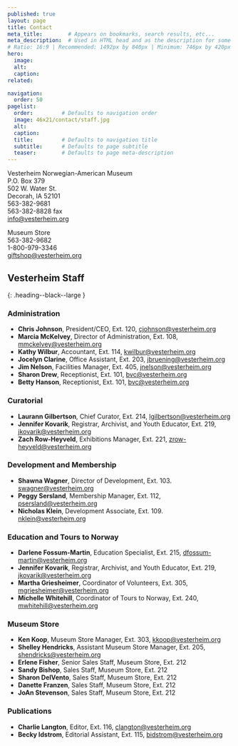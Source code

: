 ```yaml
---
published: true
layout: page
title: Contact
meta_title:        # Appears on bookmarks, search results, etc...
meta_description:  # Used in HTML head and as the description for some search engines
# Ratio: 16:9 | Recommended: 1492px by 840px | Minimum: 746px by 420px
hero:
  image:
  alt:
  caption:
related:

navigation:
  order: 50
pagelist:
  order:         # Defaults to navigation order
  image: 46x21/contact/staff.jpg
  alt: 
  caption:
  title:         # Defaults to navigation title
  subtitle:      # Defaults to page subtitle
  teaser:        # Defaults to page meta-description
---
```

Vesterheim Norwegian-American Museum <br />
P.O. Box 379 <br />
502 W. Water St. <br />
Decorah, IA 52101 <br />
563-382-9681 <br />
563-382-8828 fax <br />
[info@vesterheim.org](mailto:info@vesterheim.org)

Museum Store <br />
563-382-9682 <br />
1-800-979-3346 <br />
[giftshop@vesterheim.org](mailto:giftshop@vesterheim.org)

Vesterheim Staff
----------------
{: .heading--black--large }

### Administration

- **Chris Johnson**, President/CEO, Ext. 120, [cjohnson@vesterheim.org](mailto:cjohnson@vesterheim.org)
- **Marcia McKelvey**, Director of Administration, Ext. 108, [mmckelvey@vesterheim.org](mailto:mmckelvey@vesterheim.org)
- **Kathy Wilbur**, Accountant, Ext. 114, [kwilbur@vesterheim.org](mailto:kwilbur@vesterheim.org)
- **Jocelyn Clarine**, Office Assistant, Ext. 203, [jbruening@vesterheim.org](mailto:jbruening@vesterheim.org)
- **Jim Nelson**, Facilities Manager, Ext. 405, jnelson@vesterheim.org 
- **Sharon Drew**, Receptionist, Ext. 101, [bvc@vesterheim.org](mailto:bvc@vesterheim.org)
- **Betty Hanson**, Receptionist, Ext. 101, [bvc@vesterheim.org](mailto:bvc@vesterheim.org)

### Curatorial

- **Laurann Gilbertson**, Chief Curator, Ext. 214, [lgilbertson@vesterheim.org](mailto:lgilbertson@vesterheim.org)
- **Jennifer Kovarik**, Registrar, Archivist, and Youth Educator, Ext. 219, [jkovarik@vesterheim.org](mailto:jkovarik@vesterheim.org)
- **Zach Row-Heyveld**, Exhibitions Manager, Ext. 221, [zrow-heyveld@vesterheim.org](mailto:zrow-heyveld@vesterheim.org)

### Development and Membership
- **Shawna Wagner**, Director of Development, Ext. 103. [swagner@vesterheim.org](mailto:swagner@vesterheim.org)
- **Peggy Sersland**, Membership Manager, Ext. 112, [psersland@vesterheim.org](mailto:psersland@vesterheim.org)
- **Nicholas Klein**, Development Associate, Ext. 109. [nklein@vesterheim.org](mailto:nklein@vesterheim.org)

### Education and Tours to Norway

- **Darlene Fossum-Martin**, Education Specialist, Ext. 215, [dfossum-martin@vesterheim.org](mailto:dfossum-martin@vesterheim.org)
- **Jennifer Kovarik**, Registrar, Archivist, and Youth Educator, Ext. 219, [jkovarik@vesterheim.org](mailto:jkovarik@vesterheim.org)
- **Martha Griesheimer**, Coordinator of Volunteers, Ext. 305, [mgriesheimer@vesterheim.org](mailto:mgriesheimer@vesterheim.org)
- **Michelle Whitehill**, Coordinator of Tours to Norway, Ext. 240, [mwhitehill@vesterheim.org](mailto:mwhitehill@vesterheim.org)

### Museum Store

- **Ken Koop**, Museum Store Manager, Ext. 303, [kkoop@vesterheim.org](mailto:kkoop@vesterheim.org)
- **Shelley Hendricks**, Assistant Museum Store Manager, Ext. 205, [shendricks@vesterheim.org](mailto:shendricks@vesterheim.org)
- **Erlene Fisher**, Senior Sales Staff, Museum Store, Ext. 212
- **Sandy Bishop**, Sales Staff, Museum Store, Ext. 212
- **Sharon DelVento**, Sales Staff, Museum Store, Ext. 212
- **Danette Franzen**, Sales Staff, Museum Store, Ext. 212
- **JoAn Stevenson**, Sales Staff, Museum Store, Ext. 212


### Publications

- **Charlie Langton**, Editor, Ext. 116, [clangton@vesterheim.org](mailto:clangton@vesterheim.org)
- **Becky Idstrom**, Editorial Assistant, Ext. 115, [bidstrom@vesterheim.org](mailto:bidstrom@vesterheim.org)
